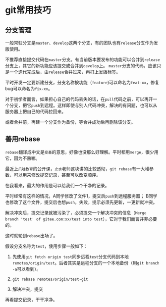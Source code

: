 # git常用技巧

## 分支管理

一般常驻分支是`master`、`develop`这两个分支，有的团队也有`release`分支作为发版使用。

不推荐直接提交代码在`master`分支。有当前版本要发布的功能可以合并到`release`分支上，其它的新功能应该提交或合并到`develop`上。
`master`分支的代码，应该只是一个迭代完成后，由`release`合并过来，再打上发版标签。

平时开发一定要新建分支，分支名称按功能（`feature`)可以命名为`feat-xx`，修复bug可以命名为`fix-xx`。

对于初学者而言，如果担心自己的代码丢失的话，在`pull`代码之前，可以再开一个分支，把它`push`到远程。这样即使与别人代码冲突，解决的有问题，也可以从服务器上把自己的代码拉回来。

或者合并前，再建一个分支作为备份，等合并成功后再删除该分支。


## 善用rebase

`rebase`翻译成中文是`变基`的意思，好像也没那么好理解。平时都用`merge`，很少用它，因为不熟嘛。

最近上`爪哇教育`的公开课，`止水`老师这块讲的比较透彻，`git rebase`有一大堆参数，可以用来修改提交记录，甚至可以改变顺序。

在我看来，最大的作用是可以给我们一个干净的记录。

平时经常有这样的情况，A同学修改了文件1，提交后`push`到远程服务器； B同学也修改了这个文件，提交后也想`push`，失败，提示必须先更新，一更新就冲突。

解决冲突后，提交记录就被污染了，必须提交一个解决冲突的信息（`Merge branch 'test' of gitee.com:xx/test into test`），它对于我们而言并非必要的。

这时就轮到`rebase`出场了。

假设分支名称为`test`，使用步骤一般如下：

1. 先使用`git fetch origin test`同步远程`test`分支代码到本地`remotes/origin/test`。后者其实是远程分支的一个本地备份（用`git branch -a`可以看到）。

2. `git rebase remotes/origin/test-git`

3. 解决冲突，提交

再看提交记录，干干净净。


